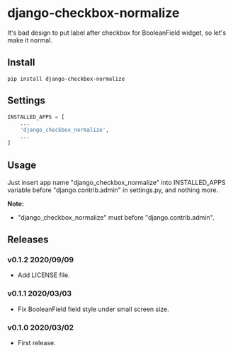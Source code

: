 # django-checkbox-normalize

It's bad design to put label after checkbox for BooleanField widget, so let's make it normal.


## Install

```shell
pip install django-checkbox-normalize
```

## Settings

```python
INSTALLED_APPS = [
    ...
    'django_checkbox_normalize',
    ...
]
```

## Usage

Just insert app name "django_checkbox_normalize" into INSTALLED_APPS variable before "django.contrib.admin" in settings.py, and nothing more.

**Note:**

- "django_checkbox_normalize" must before "django.contrib.admin".

## Releases

### v0.1.2 2020/09/09

- Add LICENSE file.

### v0.1.1 2020/03/03

- Fix BooleanField field style under small screen size.

### v0.1.0 2020/03/02

- First release.
